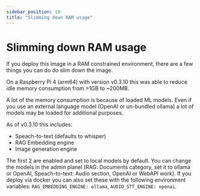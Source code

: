 ```yaml
---
sidebar_position: 10
title: "Slimming down RAM usage"
---
```


# Slimming down RAM usage

If you deploy this image in a RAM constrained environment, there are a few things you can do do slim down the image.

On a Raspberry Pi 4 (arm64) with version v0.3.10 this was able to reduce idle memory consumption from >1GB to ~200MB.

A lot of the memory consumption is because of loaded ML models. Even if you use an external language model (OpenAI or un-bundled ollama) a lot of models may be loaded for additional purposes.

As of v0.3.10 this includes:
* Speach-to-text (defaults to whisper)
* RAG Embedding engine
* Image generation engine

The first 2 are enabled and set to local models by default. You can change the models in the admin planel (RAG: Documents category, set it to ollama or OpenAI, Speach-to-text: Audio section, OpenAI or WebAPI work).
If you deploy via docker you can also set these with the following environment variables: `RAG_EMBEDDING_ENGINE: ollama`, `AUDIO_STT_ENGINE: openai`.
